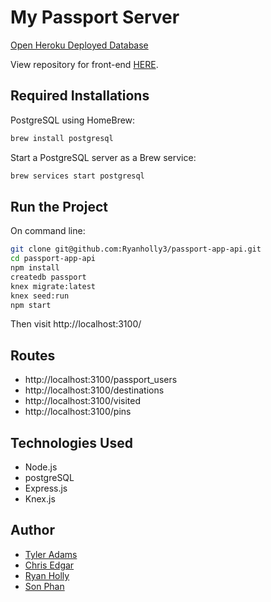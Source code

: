 # My Passport Server

[Open Heroku Deployed Database](https://evening-refuge-33727.herokuapp.com)

View repository for front-end [HERE](https://github.com/Ryanholly3/passport-app-client).


## Required Installations

PostgreSQL using HomeBrew:
```sh
brew install postgresql
```

Start a PostgreSQL server as a Brew service:
```sh
brew services start postgresql
```


## Run the Project

On command line:

```sh
git clone git@github.com:Ryanholly3/passport-app-api.git
cd passport-app-api
npm install
createdb passport
knex migrate:latest
knex seed:run
npm start
```

Then visit http://localhost:3100/

## Routes
* http://localhost:3100/passport_users
* http://localhost:3100/destinations
* http://localhost:3100/visited
* http://localhost:3100/pins


## Technologies Used
* Node.js
* postgreSQL
* Express.js
* Knex.js

## Author
* [Tyler Adams](https://github.com/tadams9145)
* [Chris Edgar](https://github.com/verzetem)
* [Ryan Holly](https://github.com/Ryanholly3)
* [Son Phan](https://github.com/svphan1)
